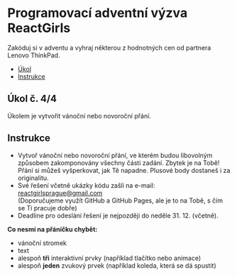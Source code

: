 # Programovací adventní výzva ReactGirls

Zakóduj si v adventu a vyhraj některou z hodnotných cen od partnera Lenovo ThinkPad.

- [Úkol](#ukol)
- [Instrukce](#instrukce)


## Úkol č. 4/4
Úkolem je vytvořit vánoční nebo novoroční přání.

## Instrukce
* Vytvoř vánoční nebo novoroční přání, ve kterém budou libovolným způsobem zakomponovány všechny části zadání. Zbytek je na Tobě! Přání si můžeš vyšperkovat, jak Tě napadne. Plusové body dostaneš i za originalitu. 
* Své řešení včetně ukázky kódu zašli na e-mail: [reactgirlsprague@gmail.com](mailto:reactgirlsprague@gmail.com)  
    (Doporučujeme využít GitHub a GitHub Pages, ale je to na Tobě, s čím se Ti pracuje dobře)
* Deadline pro odeslání řešení je nejpozději do neděle 31. 12. (včetně).


**Co nesmí na přáníčku chybět:**
- vánoční stromek
- text
- alespoň **tři** interaktivní prvky (například tlačítko nebo animace)
- alespoň **jeden** zvukový prvek (například koleda, která se dá spustit)